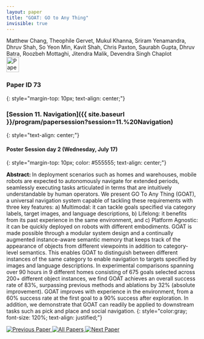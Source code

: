 ```yaml
---
layout: paper
title: "GOAT: GO to Any Thing"
invisible: true
---
```

<div class="paper-authors">
<div class="paper-author-box">
    <div class="paper-author-name">Matthew Chang, Theophile Gervet, Mukul Khanna, Sriram Yenamandra, Dhruv Shah, So Yeon Min, Kavit Shah, Chris Paxton, Saurabh Gupta, Dhruv Batra, Roozbeh Mottaghi, Jitendra Malik, Devendra Singh Chaplot</div>
    <div class="paper-author-uni"></div>
</div>

</div><div class="paper-pdf">
                <div> <a href="https://enriquecoronadozu.github.io/rssproceedings2024/rss20/p073.pdf"><img src="{{ site.baseurl }}/images/paper_link.png" alt="Paper Website" width = "33"  height = "40"/></a> </div>
                </div>

### Paper ID 73
{: style="margin-top: 10px; text-align: center;"}

### [Session 11. Navigation]({{ site.baseurl }}/program/papersession?session=11.%20Navigation)
{: style="text-align: center;"}

#### Poster Session day 2 (Wednesday, July 17)
{: style="margin-top: 10px; color: #555555; text-align: center;"}

<b style="color: black;">Abstract: </b>In deployment scenarios such as homes and warehouses, mobile robots are expected to autonomously navigate for extended periods, seamlessly executing tasks articulated in terms that are intuitively understandable by human operators.
 We present GO To Any Thing (GOAT), a universal navigation system capable of tackling these requirements with three key features: a) Multimodal: it can tackle goals specified via category labels, target images, and language descriptions, b) Lifelong: it benefits from its past experience in the same environment, and c) Platform Agnostic: it can be quickly deployed on robots with different embodiments. 
 GOAT is made possible through a modular system design and a continually augmented instance-aware semantic memory that keeps track of the appearance of objects from different viewpoints in addition to category-level semantics.
 This enables GOAT to distinguish between different instances of the same category to enable navigation to targets specified by images and language descriptions.
 In experimental comparisons spanning over 90 hours in 9 different homes consisting of 675 goals selected across 200+ different object instances, we find GOAT achieves an overall success rate of 83%, surpassing previous methods and ablations by 32% (absolute improvement). 
 GOAT improves with experience in the environment, from a 60% success rate at the first goal to a 90% success after exploration. 
 In addition, we demonstrate that GOAT can readily be applied to downstream tasks such as pick and place and social navigation.
{: style="color:gray; font-size: 120%; text-align: justified;"}


<div class="paper-menu">
<a href="{{ site.baseurl }}/program/papers/072/"> <img src="{{ site.baseurl }}/images/previous_paper_icon.png" alt="Previous Paper" title="Previous Paper"/> </a>
<a href="{{ site.baseurl }}/program/papers"><img src="{{ site.baseurl }}/images/overview_icon.png" alt="All Papers" title="All Papers"/> </a>
<a href="{{ site.baseurl }}/program/papers/074/"> <img src="{{ site.baseurl }}/images/next_paper_icon.png" alt="Next Paper" title="Next Paper"/> </a>

</div>
